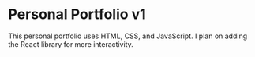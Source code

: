 # Personal Portfolio v1
This personal portfolio uses HTML, CSS, and JavaScript. I plan on adding the React library for more interactivity.
